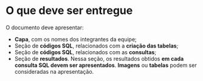 # O que deve ser entregue
O documento deve apresentar:

-   **Capa**, com os nomes dos integrantes da equipe;
-   Seção de **códigos SQL**, relacionados com a **criação das tabelas**;
-   Seção de **códigos SQL**, relacionados com as **consultas**;
-   Seção de **resultados**. Nessa seção, os resultados obtidos **em cada consulta SQL devem ser apresentados**.
**Imagens** ou **tabelas** podem ser consideradas na apresentação.

